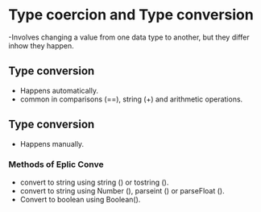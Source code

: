 # Type coercion and Type conversion
-Involves changing a value from one data type to another, but they differ inhow they happen.
## Type conversion
- Happens automatically.
- common in comparisons (==), string (+) and arithmetic operations.
## Type conversion
- Happens manually.
### Methods of Eplic Conve 
- convert to string using  string () or tostring ().
- convert to string using Number (), parseint () or parseFloat ().
- Convert to boolean using Boolean(). 